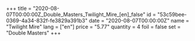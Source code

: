+++
title = "2020-08-07T00:00:00Z_Double_Masters_Twilight_Mire_[en]_false"
id = "53c59bee-0369-4a34-832f-fe3829a391b3"
date = "2020-08-07T00:00:00Z"
name = "Twilight Mire"
lang = ["en"]
price = "5.77"
quantity = 4
foil = false
set = "Double Masters"
+++

